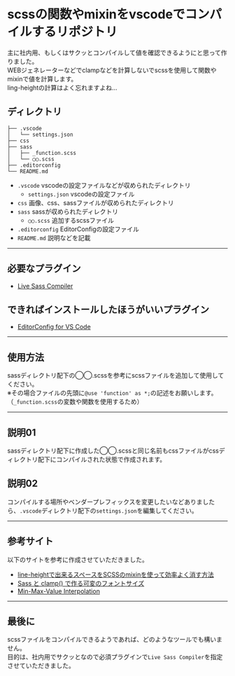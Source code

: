 # scssの関数やmixinをvscodeでコンパイルするリポジトリ
主に社内用、もしくはサクッとコンパイルして値を確認できるようにと思って作りました。  
WEBジェネレーターなどでclampなどを計算しないでscssを使用して関数やmixinで値を計算します。  
ling-heightの計算はよく忘れますよね…

## ディレクトリ
```
├── .vscode
│   └── settings.json
├── css
├── sass
│   ├── _function.scss
│   └── ◯◯.scss
├── .editorconfig
└── README.md
```
- `.vscode` vscodeの設定ファイルなどが収められたディレクトリ
  - `settings.json` vscodeの設定ファイル
- `css` 画像、css、sassファイルが収められたディレクトリ
- `sass` sassが収められたディレクトリ
  - `◯◯.scss` 追加するscssファイル
- `.editorconfig` EditorConfigの設定ファイル
- `README.md` 説明などを記載

-- -- -- -- -- -- -- -- -- -- -- -- -- -- -- -- -- -- --

## 必要なプラグイン
 - [Live Sass Compiler](https://marketplace.visualstudio.com/items?itemName=glenn2223.live-sass)

## できればインストールしたほうがいいプラグイン
 - [EditorConfig for VS Code](https://marketplace.visualstudio.com/items?itemName=EditorConfig.EditorConfig)

-- -- -- -- -- -- -- -- -- -- -- -- -- -- -- -- -- -- --

## 使用方法
sassディレクトリ配下の◯◯.scssを参考にscssファイルを追加して使用してください。  
※その場合ファイルの先頭に`@use 'function' as *;`の記述をお願いします。  
（`_function.scss`の変数や関数を使用するため）

-- -- -- -- -- -- -- -- -- -- -- -- -- -- -- -- -- -- --

## 説明01
sassディレクトリ配下に作成した◯◯.scssと同じ名前もcssファイルがcssディレクトリ配下にコンパイルされた状態で作成されます。

## 説明02
コンパイルする場所やベンダープレフィックスを変更したいなどありましたら、`.vscode`ディレクトリ配下の`settings.json`を編集してください。

-- -- -- -- -- -- -- -- -- -- -- -- -- -- -- -- -- -- --

## 参考サイト
以下のサイトを参考に作成させていただきました。  
- [line-heightで出来るスペースをSCSSのmixinを使って効率よく消す方法](https://moshashugyo.com/media/line-height-space)
- [Sass と clamp() で作る可変のフォントサイズ](https://firstlayout.net/fluidly-font-size-created-with-sass-and-clamp/)
- [Min-Max-Value Interpolation](https://min-max-calculator.9elements.com/)

- -- -- -- -- -- -- -- -- -- -- -- -- -- -- -- -- -- -- --

## 最後に
scssファイルをコンパイルできるようであれば、どのようなツールでも構いません。  
目的は、社内用でサクッとなので必須プラグインで`Live Sass Compiler`を指定させていただきました。
